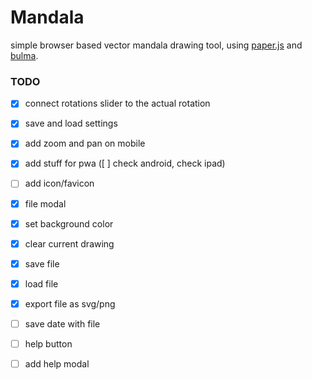 # Mandala

simple browser based vector mandala drawing tool, using [paper.js](http://paperjs.org/) and [bulma](https://bulma.io).

### TODO

- [x] connect rotations slider to the actual rotation
- [x] save and load settings

- [x] add zoom and pan on mobile
- [x] add stuff for pwa ([ ] check android, check ipad)

- [ ] add icon/favicon

- [x] file modal
- [x] set background color
- [x] clear current drawing

- [x] save file
- [x] load file
- [x] export file as svg/png

- [ ] save date with file

- [ ] help button
- [ ] add help modal
